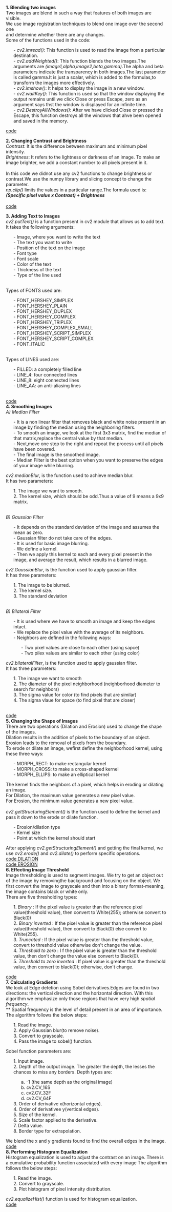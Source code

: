 
  **1. Blending two images** <br>
       Two images are blend in such a way that features of both images are visible.<br>
       We use image registration techniques to blend one image over the second one <br>
       and determine whether there are any changes.<br>
       Some of the functions used in the code:<br>
       <ol>
           - *cv2.imread()*: This function is used to read the image from a particular destination. <br>
           - *cv2.addWeighted()*: This function blends the two images.The arguments are *(image1,alpha,image2,beta,gamma)*.The alpha and beta parameters indicate the transparency                                   in both images.The last parameter is called gamma.It is just a scalar, which is added to the formulas,to transform the images more effectively.<br>
           - *cv2.imshow()*: It helps to display the image in a new window.<br>
           - *cv2.waitKey()*: This function is used so that the window displaying the output remains until we click Close or press Escape, zero as an argument says thst the window is displayed for an infinite time.<br>
           - *cv2.DestroyAllWindows()*: After we have clicked Close or pressed the Escape, this function destroys all the windows that ahve been opened and saved in the memory. <br>
       </ol>
       [code](https://github.com/madhuragandhe/Image_Processing/blob/master/Advance_Concepts_OPENCV/BlendingImgs.py)<br>
       
   **2. Changing Contrast and Brightness** <br>
       *Contrast*: It is the difference between maximum and minimum pixel intensity.<br>
       *Brightness*: It refers to the lightness or darkness of an image. To make an image brighter, we add a constant number to all pixels present in it. <br>
        <br>
        In this code we didnot use any cv2 functions to change brightness or contrast.We use the numpy library and slicing concept to change the parameter.<br>
        *np.clip()* limits the values in a particular range.The formula used is:<br>
        ***(Specific pixel value x Contrast) + Brightness***<br>
        <br>
       [code](https://github.com/madhuragandhe/Image_Processing/blob/master/Advance_Concepts_OPENCV/Brightness_Contrast.py)<br>
   
   **3. Adding Text to Images** <br>
       *cv2.putText()* is a function present in cv2 module that allows us to add text.<br>
       It takes the following arguments:<br>
       <ol>
           - Image, where you want to write the text<br>
           - The text you want to write<br>
           - Position of the text on the image<br>
           - Font type<br>
           - Font scale<br>
           - Color of the text<br>
           - Thickness of the text<br>
           - Type of the line used<br>
       </ol>
       <br>
       Types of FONTS used are:
       <ol>
           - FONT_HERSHEY_SIMPLEX<br>
           - FONT_HERSHEY_PLAIN<br>
           - FONT_HERSHEY_DUPLEX<br>
           - FONT_HERSHEY_COMPLEX<br>
           - FONT_HERSHEY_TRIPLEX<br>
           - FONT_HERSHEY_COMPLEX_SMALL<br>
           - FONT_HERSHEY_SCRIPT_SIMPLEX<br>
           - FONT_HERSHEY_SCRIPT_COMPLEX<br>
           - FONT_ITALIC<br>
       </ol>
       <br>
       Types of LINES used are:
       <ol>
           - FILLED: a completely filled line<br>
           - LINE_4: four connected lines<br>
           - LINE_8: eight connected lines<br>
           - LINE_AA: an anti-aliasing lines<br>
       </ol>
       <br>
       [code](https://github.com/madhuragandhe/Image_Processing/blob/master/Advance_Concepts_OPENCV/Text_on_Image.py)
       <br>
       **4. Smoothing Images** <br>
          *A) Median Filter* <br>
          <ol>
              - It is a non linear filter that removes black and white noise present in an image by finding the median using the neighboring filters.<br>
              - To smooth an image, we look at the first 3x3 matrix, find the median of that matrix,replace the central value by that median.<br>
              - Next,move one step to the right and repeat the process until all pixels have been covered.<br>
              - The final image is the smoothed image.<br>
              - Median Filter is the best option when you want to preserve the edges of your image while blurring.<br>
          </ol>
          *cv2.medianBlur*, is the function used to achieve median blur.<br>
          It has two parameters:<br>
          <ol>
              1. The image we want to smooth.<br>
              2. The kernel size, which should be odd.Thus a value of 9 means a 9x9 matrix.
          </ol>
       <br>
       *B) Gaussian Filter* <br>
          <ol>
              - It depends on the standard deviation of the image and assumes the mean as zero.<br>
              - Gaussian filter do not take care of the edges.<br>
              - It is used for basic image blurring.<br>
              - We define a kernel.<br>
              - Then we apply this kernel to each and every pixel present in the image, and average the result, which results in a blurred image.<br>
          </ol>
          *cv2.GaussianBlur*, is the function used to apply gaussian filter.<br>
          It has three parameters:<br>
          <ol>
              1. The image to be blurred.<br>
              2. The kernel size.<br>
              3. The standard deviation<br>
          </ol>
       <br>
        *B) Bilateral Filter* <br>
          <ol>
              - It is used where we have to smooth an image and keep the edges intact.<br>
              - We replace the pixel value with the average of its neighbors.<br>
              - Neighbors are defined in the following ways:<br>
              <ol>
                  - Two pixel values are close to each other (using sapce)<br>
                  - Two pilex values are similar to each other (using color)<br>
              </ol>
          </ol>
          *cv2.bilateralFilter*, is the function used to apply gaussian filter.<br>
          It has three parameters:<br>
          <ol>
              1. The image we want to smooth<br>
              2. The diameter of the pixel neighborhood (neighborhood diameter to search for neighbors)<br>
              3. The sigma value for color (to find pixels that are similar)<br>
              4. The sigma vlaue for space (to find pixel that are closer)<br>
          </ol>
       <br>
       [code](https://github.com/madhuragandhe/Image_Processing/blob/master/Advance_Concepts_OPENCV/SmoothingImages.py)
       <br>
       **5. Changing the Shape of Images** <br>
       There are two operations (Dilation and Erosion) used to change the shape of the images.<br>
       Dilation results in the addition of pixels to the boundary of an object.<br>
       Erosion leads to the removal of pixels from the boundary.<br>
       To erode or dilate an image, wefirst define the neighborhood kernel, using these three ways:
       <ol>
           - MORPH_RECT: to make rectangular kernel<br>
           - MORPH_CROSS: to make a cross-shaped kernel<br>
           - MORPH_ELLIPS: to make an elliptical kernel<br>
       </ol>
       The kernel finds the neighbors of a pixel, which helps in eroding or dilating an image.<br>
       For Dilation, the maximum value generates a new pixel value.<br>
       For Erosion, the minimum value generates a new pixel value.<br>
       <br>
       *cv2.getStructuringElement()* is the function used to define the kernel and pass it down to the erode or dilate function.<br>
       <ol>
           - Erosion/dilation type<br>
           - Kernel size<br>
           - Point at which the kernel should start<br>
       </ol>
       After applying *cv2.getStructuringElement()* and getting the final kernel, we use *cv2.erode()* and *cv2.dilate()* to perform specific operations.<br>
       [code DILATION](https://github.com/madhuragandhe/Image_Processing/blob/master/Advance_Concepts_OPENCV/Dilation.py)<br>
       [code EROSION](https://github.com/madhuragandhe/Image_Processing/blob/master/Advance_Concepts_OPENCV/Erosion.py)
       <br>
       **6. Effecting Image Threshold**<br>
       Image thresholding is used to segment images. We try to get an object out of the image by removingthe background and focusing on the object.
       We first convert the image to grayscale and then into a binary format-meaning, the image contains black or white only. <br>
       There are five thresholding types:
       <ol>
          1. *Binary* : If the pixel value is greater than the reference pixel value(threshold value), then convert to White(255); otherwise convert to Black(0) <br>
          2. *Binary inverted* : If the pixel value is greater than the reference pixel value(threshold value), then convert to Black(0) else convert to White(255).<br>
          3. *Truncated* : If the pixel value is greater than the threshold value, convert to threshold value otherwise don't change the value. <br>
          4. *Threshold to zero* : I f the pixel value is greater than the threshold value, then don't change the value else convert to Black(0).<br>
          5. *Threshold to zero inverted* : If pixel value is greater than the threshold value, then convert to black(0); otherwise, don't change. <br>
       </ol>
       [code](https://github.com/madhuragandhe/Image_Processing/blob/master/Advance_Concepts_OPENCV/ImageThreshold.py)
       <br>
        **7. Calculating Gradients**<br>
        We look at Edge detetion using Sobel derivatives.Edges are found in two directions: the vertical direction and the horizontal direction.
        With this algorithm we emphasize only those regions that have very high *spatial frequency*.<br>
        ** Spatial frequency is the level of detail present in an area of importance.<br>
        The algorithm follows the below steps:<br>
        <ol>
          1. Read the image.<br>
          2. Apply Gaussian blur(to remove noise).<br>
          3. Convert to grayscale.<br>
          4. Pass the image to sobel() function.<br>
        </ol>
        Sobel function parameters are:
        <ol>
          1. Input image.<br>
          2. Depth of the output image. The greater the depth, the lesses the chances to miss any borders. Depth types are:<br>
             <ol>
              a. -1 (the same depth as the original image)<br>
              b. cv2.CV_16S<br>
              c. cv2.CV_32F<br>
              d. cv2.CV_64F<br>
             </ol>
          3. Order of derivative x(horizontal edges).<br>
          4. Order of derivativee y(vertical edges).<br>
          5. Size of the kernel.<br>
          6. Scale factor applied to the derivative.<br>
          7. Delta value.<br>
          8. Border type for extrapolation.<br>
        </ol>
        We blend the x and y gradients found to find the overall edges in the image.<br>
        [code](https://github.com/madhuragandhe/Image_Processing/blob/master/Advance_Concepts_OPENCV/CalculatingGradients.py)
        <br>
        **8. Performing Histogram Equalization**<br>
        Histogram equalization is used to adjust the contrast on an image. There is a cumulative probability function associated with every image
        The algorithm follows the below steps:<br>
        <ol>
          1. Read the image.<br>
          2. Convert to grayscale.<br>
          3. Plot histogram of pixel intensity distribution.<br>
        </ol>
        *cv2.equalizeHist()* function is used for histogram equalization.<br>
        [code](https://github.com/madhuragandhe/Image_Processing/blob/master/Advance_Concepts_OPENCV/HistrogramEqualization.py)


